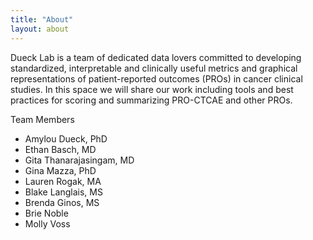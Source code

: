 ```yaml
---
title: "About"
layout: about
---
```


Dueck Lab is a team of dedicated data lovers committed to developing standardized, interpretable and clinically useful metrics and graphical representations of patient-reported outcomes (PROs) in cancer clinical studies. In this space we will share our work including tools and best practices for scoring and summarizing PRO-CTCAE and other PROs.

Team Members

- Amylou Dueck, PhD
- Ethan Basch, MD
- Gita Thanarajasingam, MD
- Gina Mazza, PhD
- Lauren Rogak, MA
- Blake Langlais, MS
- Brenda Ginos, MS
- Brie Noble
- Molly Voss


